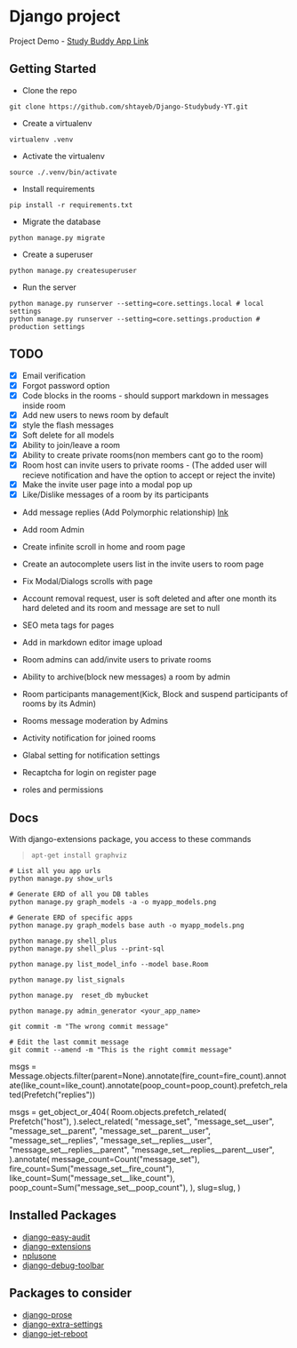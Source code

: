 # Django project
Project Demo - [Study Buddy App Link](https://study-buddy-app.up.railway.app/)

## Getting Started

- Clone the repo

```shell
git clone https://github.com/shtayeb/Django-Studybudy-YT.git
```

- Create a virtualenv

```shell
virtualenv .venv
```

- Activate the virtualenv

```shell
source ./.venv/bin/activate
```

- Install requirements

```shell
pip install -r requirements.txt
```

- Migrate the database

```shell
python manage.py migrate
```

- Create a superuser

```shell
python manage.py createsuperuser
```

- Run the server

```shell
python manage.py runserver --setting=core.settings.local # local settings
python manage.py runserver --setting=core.settings.production # production settings
```

## TODO

- [x] Email verification
- [x] Forgot password option
- [x] Code blocks in the rooms - should support markdown in messages inside room
- [x] Add new users to news room by default
- [x] style the flash messages
- [x] Soft delete for all models
- [x] Ability to join/leave a room
- [x] Ability to create private rooms(non members cant go to the room)
- [x] Room host can invite users to private rooms - (The added user will recieve notification and have the option to accept or reject the invite)
- [x] Make the invite user page into a modal pop up
- [x] Like/Dislike messages of a room by its participants

- Add message replies (Add Polymorphic relationship) [lnk](https://forum.djangoproject.com/t/get-all-children-of-self-referencing-django-model-in-nested-hierarchy/16761)
- Add room Admin

- Create infinite scroll in home and room page
- Create an autocomplete users list in the invite users to room page
- Fix Modal/Dialogs scrolls with page

- Account removal request, user is soft deleted and after one month its hard deleted and its room and message are set to null
- SEO meta tags for pages
- Add in markdown editor image upload

- Room admins can add/invite users to private rooms
- Ability to archive(block new messages) a room by admin
- Room participants management(Kick, Block and suspend participants of rooms by its Admin)
- Rooms message moderation by Admins

- Activity notification for joined rooms
- Glabal setting for notification settings
- Recaptcha for login on register page
- roles and permissions


## Docs

With django-extensions package, you access to these commands

>  `apt-get install graphviz`

```shell
# List all you app urls
python manage.py show_urls

# Generate ERD of all you DB tables
python manage.py graph_models -a -o myapp_models.png

# Generate ERD of specific apps
python manage.py graph_models base auth -o myapp_models.png

python manage.py shell_plus
python manage.py shell_plus --print-sql

python manage.py list_model_info --model base.Room

python manage.py list_signals

python manage.py  reset_db mybucket

python manage.py admin_generator <your_app_name>

```

```shell
git commit -m "The wrong commit message"

# Edit the last commit message
git commit --amend -m "This is the right commit message"
```

msgs = Message.objects.filter(parent=None).annotate(fire_count=fire_count).annotate(like_count=like_count).annotate(poop_count=poop_count).prefetch_related(Prefetch("replies"))


msgs = get_object_or_404(
    Room.objects.prefetch_related(
        Prefetch("host"),
    ).select_related(
        "message_set",
        "message_set__user",
        "message_set__parent",
        "message_set__parent__user",
        "message_set__replies",
        "message_set__replies__user",
        "message_set__replies__parent",
        "message_set__replies__parent__user",
    ).annotate(
        message_count=Count("message_set"),
        fire_count=Sum("message_set__fire_count"),
        like_count=Sum("message_set__like_count"),
        poop_count=Sum("message_set__poop_count"),
    ),
    slug=slug,
)

## Installed Packages
- [django-easy-audit](https://github.com/soynatan/django-easy-audit)
- [django-extensions](https://github.com/django-extensions/django-extensions)
- [nplusone](https://github.com/jmcarp/nplusone)
- [django-debug-toolbar](https://)

## Packages to consider
- [django-prose](https://github.com/withlogicco/django-prose)
- [django-extra-settings](https://github.com/fabiocaccamo/django-extra-settings)
- [django-jet-reboot](https://github.com/assem-ch/django-jet-reboot)